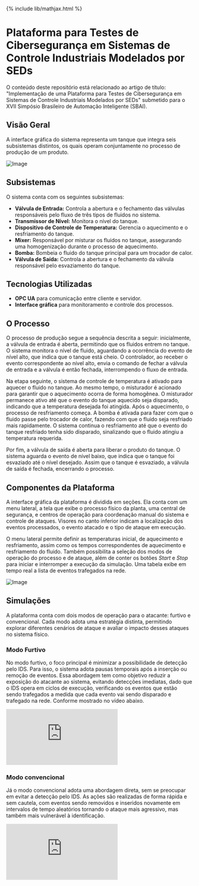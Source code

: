 {% include lib/mathjax.html %}

# Plataforma para Testes de Cibersegurança em Sistemas de Controle Industriais Modelados por SEDs

O conteúdo deste repositório está relacionado ao artigo de título: "Implementação de uma Plataforma para Testes de Cibersegurança em Sistemas de Controle Industriais Modelados por SEDs" submetido para o XVII Simpósio Brasileiro de Automação Inteligente (SBAI).

## Visão Geral

A interface gráfica do sistema representa um tanque que integra seis subsistemas distintos, os quais operam conjuntamente no processo de produção de um produto.

![Image](https://github.com/user-attachments/assets/09d0f87b-edca-4680-95a9-4c9c18f70f7e)

## Subsistemas

O sistema conta com os seguintes subsistemas:

- **Válvula de Entrada:** Controla a abertura e o fechamento das válvulas responsáveis pelo fluxo de três tipos de fluidos no sistema.
- **Transmissor de Nível:** Monitora o nível do tanque.
- **Dispositivo de Controle de Temperatura:** Gerencia o aquecimento e o resfriamento do tanque.
- **Mixer:** Responsável por misturar os fluidos no tanque, assegurando uma homogenização durante o processo de aquecimento.
- **Bomba:** Bombeia o fluido do tanque principal para um trocador de calor.
- **Válvula de Saída:** Controla a abertura e o fechamento da válvula responsável pelo esvaziamento do tanque.

## Tecnologias Utilizadas

- **OPC UA** para comunicação entre cliente e servidor.
- **Interface gráfica** para monitoramento e controle dos processos.

## O Processo

O processo de produção segue a sequência descrita a seguir: inicialmente, a válvula de entrada é aberta, permitindo que os fluidos entrem no tanque. O sistema monitora o nível de fluido, aguardando a ocorrência do evento de nível alto, que indica que o tanque está cheio. O controlador, ao receber o evento correspondente ao nível alto, envia o comando de fechar a válvula de entrada e a válvula é então fechada, interrompendo o fluxo de entrada.

Na etapa seguinte, o sistema de controle de temperatura é ativado para aquecer o fluido no tanque. Ao mesmo tempo, o misturador é acionado para garantir que o aquecimento ocorra de forma homogênea. O misturador permanece ativo até que o evento do tanque aquecido seja disparado, indicando que a temperatura desejada foi atingida. Após o aquecimento, o processo de resfriamento começa. A bomba é ativada para fazer com que o fluido passe pelo trocador de calor, fazendo com que o fluido seja resfriado mais rapidamente. O sistema continua o resfriamento até que o evento do tanque resfriado tenha sido disparado, sinalizando que o fluido atingiu a temperatura requerida.

Por fim, a válvula de saída é aberta para liberar o produto do tanque. O sistema aguarda o evento de nível baixo, que indica que o tanque foi esvaziado até o nível desejado. Assim que o tanque é esvaziado, a válvula de saída é fechada, encerrando o processo.

## Componentes da Plataforma

A interface gráfica da plataforma é dividida em seções. Ela conta com um menu lateral, a tela que exibe o processo físico da planta, uma central de segurança, e centros de operação para coordenação manual do sistema e controle de ataques. Visores no canto inferior indicam a localização dos eventos processados, o evento atacado e o tipo de ataque em execução.

O menu lateral permite definir as temperaturas inicial, de aquecimento e resfriamento, assim como os tempos correspondentes de aquecimento e resfriamento do fluido. Também possibilita a seleção dos modos de operação do processo e de ataque, além de conter os botões _Start_ e _Stop_ para iniciar e interromper a execução da simulação. Uma tabela exibe em tempo real a lista de eventos trafegados na rede.

![Image](https://github.com/user-attachments/assets/4268a0cc-4df4-48b9-acf4-e279b0f91bb1)

## Simulações

A plataforma conta com dois modos de operação para o atacante: furtivo e convencional. Cada modo adota uma estratégia distinta, permitindo explorar diferentes cenários de ataque e avaliar o impacto desses ataques no sistema físico.

### Modo Furtivo

No modo furtivo, o foco principal é minimizar a possibilidade de detecção pelo IDS. Para isso, o sistema adota pausas temporais após a inserção ou remoção de eventos. Essa abordagem tem como objetivo reduzir a exposição do atacante ao sistema, evitando detecções imediatas, dado que o IDS opera em ciclos de execução, verificando os eventos que estão sendo trafegados a medida que cada evento vai sendo disparado e trafegado na rede. Conforme mostrado no vídeo abaixo.

<div class="video-container">
  <iframe src="https://www.youtube.com/embed/OgW2W8uHYtQ" 
    frameborder="0" allowfullscreen></iframe>
</div>

### Modo convencional

Já o modo convencional adota uma abordagem direta, sem se preocupar em evitar a detecção pelo IDS. As ações são realizadas de forma rápida e sem cautela, com eventos sendo removidos e inseridos novamente em intervalos de tempo aleatórios tornando o ataque mais agressivo, mas também mais vulnerável à identificação.

<div class="video-container">
  <iframe src="https://www.youtube.com/embed/A9N_vIwC0io" 
    frameborder="0" allowfullscreen></iframe>
</div>
